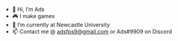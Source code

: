 - 👋 Hi, I’m Ads
- 🎮 I make games
- 🌱 I’m currently at Newcastle University
- 📫 Contact me @ adsfps9@gmail.com or Ads#9909 on Discord
